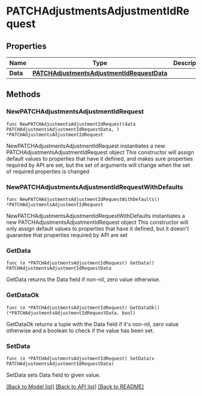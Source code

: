 # PATCHAdjustmentsAdjustmentIdRequest

## Properties

Name | Type | Description | Notes
------------ | ------------- | ------------- | -------------
**Data** | [**PATCHAdjustmentsAdjustmentIdRequestData**](PATCHAdjustmentsAdjustmentIdRequestData.md) |  | 

## Methods

### NewPATCHAdjustmentsAdjustmentIdRequest

`func NewPATCHAdjustmentsAdjustmentIdRequest(data PATCHAdjustmentsAdjustmentIdRequestData, ) *PATCHAdjustmentsAdjustmentIdRequest`

NewPATCHAdjustmentsAdjustmentIdRequest instantiates a new PATCHAdjustmentsAdjustmentIdRequest object
This constructor will assign default values to properties that have it defined,
and makes sure properties required by API are set, but the set of arguments
will change when the set of required properties is changed

### NewPATCHAdjustmentsAdjustmentIdRequestWithDefaults

`func NewPATCHAdjustmentsAdjustmentIdRequestWithDefaults() *PATCHAdjustmentsAdjustmentIdRequest`

NewPATCHAdjustmentsAdjustmentIdRequestWithDefaults instantiates a new PATCHAdjustmentsAdjustmentIdRequest object
This constructor will only assign default values to properties that have it defined,
but it doesn't guarantee that properties required by API are set

### GetData

`func (o *PATCHAdjustmentsAdjustmentIdRequest) GetData() PATCHAdjustmentsAdjustmentIdRequestData`

GetData returns the Data field if non-nil, zero value otherwise.

### GetDataOk

`func (o *PATCHAdjustmentsAdjustmentIdRequest) GetDataOk() (*PATCHAdjustmentsAdjustmentIdRequestData, bool)`

GetDataOk returns a tuple with the Data field if it's non-nil, zero value otherwise
and a boolean to check if the value has been set.

### SetData

`func (o *PATCHAdjustmentsAdjustmentIdRequest) SetData(v PATCHAdjustmentsAdjustmentIdRequestData)`

SetData sets Data field to given value.



[[Back to Model list]](../README.md#documentation-for-models) [[Back to API list]](../README.md#documentation-for-api-endpoints) [[Back to README]](../README.md)


